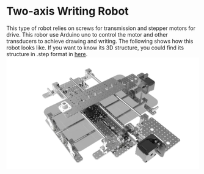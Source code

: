# Two-axis Writing Robot
  This type of robot relies on screws for transmission and stepper motors for drive. This robor use Arduino uno to control the motor and other transducers to achieve drawing and writing. The following shows how this robot looks like. If you want to know its 3D structure, you could find its structure in .step format in [here](Two-axis/display).
![](https://github.com/unswimmingduck/IA_WritingRobot/blob/main/Two-axis/display/model.png)
